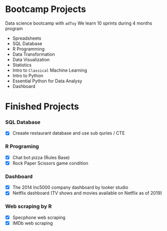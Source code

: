# Bootcamp Projects
Data science bootcamp with `adToy`
We learn 10 sprints during 4 months program

- Spreadsheets
- SQL Database
- R Programming
- Data Transformation
- Data Visualization
- Statistics
- Intro to `Classical` Machine Learning
- Intro to Python
- Essential Python for Data Analysy
- Dashboard

# Finished Projects
### SQL Database
- [X] Creaate restaurant database and use sub quries / CTE 
### R Programing
- [X] Chat bot pizza (Rules Base)
- [X] Rock Paper Scissors game condition
### Dashboard
- [X] The 2014 Inc5000 company dashboard by looker studio
- [X] Netflix dashboard (TV shows and movies available on Netflix as of 2019)
### Web scraping by R
- [X] Specphone web scraping
- [X] IMDb web scraping
